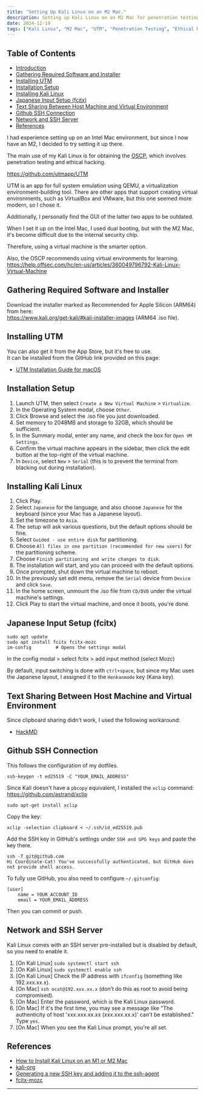 ```yaml
---
title: "Setting Up Kali Linux on an M2 Mac."
description: Setting up Kali Linux on an M2 Mac for penetration testing and ethical hacking.
date: 2024-12-19
tags: ["Kali Linux", "M2 Mac", "UTM", "Penetration Testing", "Ethical Hacking"]
---
```


## Table of Contents

- [Introduction](#introduction)
- [Gathering Required Software and Installer](#gathering-required-software-and-installer)
- [Installing UTM](#installing-utm)
- [Installation Setup](#installation-setup)
- [Installing Kali Linux](#installing-kali-linux)
- [Japanese Input Setup (fcitx)](#japanese-input-setup-fcitx)
- [Text Sharing Between Host Machine and Virtual Environment](#text-sharing-between-host-machine-and-virtual-environment)
- [Github SSH Connection](#github-ssh-connection)
- [Network and SSH Server](#network-and-ssh-server)
- [References](#references)

I had experience setting up on an Intel Mac environment, but since I now have an M2, I decided to try setting it up there.

The main use of my Kali Linux is for obtaining the [OSCP](https://offsec.com/courses/pen-200/), which involves penetration testing and ethical hacking.

https://github.com/utmapp/UTM

UTM is an app for full system emulation using QEMU, a virtualization environment-building tool. There are other apps that support creating virtual environments, such as VirtualBox and VMware, but this one seemed more modern, so I chose it.

Additionally, I personally find the GUI of the latter two apps to be outdated.

When I set it up on the Intel Mac, I used dual booting, but with the M2 Mac, it's become difficult due to the internal security chip.

Therefore, using a virtual machine is the smarter option.

Also, the OSCP recommends using virtual environments for learning.
https://help.offsec.com/hc/en-us/articles/360049796792-Kali-Linux-Virtual-Machine

## Gathering Required Software and Installer

Download the installer marked as Recommended for Apple Silicon (ARM64) from here:  
https://www.kali.org/get-kali/#kali-installer-images (ARM64 .iso file).

## Installing UTM

You can also get it from the App Store, but it's free to use.  
It can be installed from the GitHub link provided on this page:

- [UTM Installation Guide for macOS](https://docs.getutm.app/installation/macos/)

## Installation Setup

1. Launch UTM, then select `Create a New Virtual Machine` > `Virtualize`.
2. In the Operating System modal, choose `Other`.
3. Click Browse and select the .iso file you just downloaded.
4. Set memory to 2048MB and storage to 32GB, which should be sufficient.
5. In the Summary modal, enter any name, and check the box for `Open VM Settings`.
6. Confirm the virtual machine appears in the sidebar, then click the edit button at the top-right of the virtual machine.
7. In `Device`, select `New` > `Serial` (this is to prevent the terminal from blacking out during installation).

## Installing Kali Linux

1. Click Play.
2. Select `Japanese` for the language, and also choose `Japanese` for the keyboard (since your Mac has a Japanese layout).
3. Set the timezone to `Asia`.
4. The setup will ask various questions, but the default options should be fine.
5. Select `Guided - use entire disk` for partitioning.
6. Choose `All files in one partition (recommended for new users)` for the partitioning scheme.
7. Choose `Finish partitioning and write changes to disk`.
8. The installation will start, and you can proceed with the default options.
9. Once prompted, shut down the virtual machine to reboot.
10. In the previously set edit menu, remove the `Serial` device from `Device` and click `Save`.
11. In the home screen, unmount the .iso file from `CD/DVD` under the virtual machine's settings.
12. Click Play to start the virtual machine, and once it boots, you're done.

## Japanese Input Setup (fcitx)

```shell
sudo apt update
sudo apt install fcitx fcitx-mozc
im-config         # Opens the settings modal
```

In the config modal > select fcitx > add input method (select Mozc)

By default, input switching is done with `ctrl+space`, but since my Mac uses the Japanese layout, I assigned it to the `Henkanmode` key (Kana key).

## Text Sharing Between Host Machine and Virtual Environment

Since clipboard sharing didn't work, I used the following workaround:

- [HackMD](https://hackmd.io/)

## Github SSH Connection

This follows the configuration of my dotfiles.

```shell
ssh-keygen -t ed25519 -C "YOUR_EMAIL_ADDRESS"
```

Since Kali doesn't have a `pbcopy` equivalent, I installed the `xclip` command:  
https://github.com/astrand/xclip

```shell
sudo apt-get install xclip
```

Copy the key:

```shell
xclip -selection clipboard < ~/.ssh/id_ed25519.pub
```

Add the SSH key in GitHub's settings under `SSH and GPG keys` and paste the key there.

```shell
ssh -T git@github.com
Hi Coordinate-Cat! You've successfully authenticated, but GitHub does not provide shell access.
```

To fully use GitHub, you also need to configure `~/.gitconfig`:

```
[user]
    name = YOUR_ACCOUNT_ID
    email = YOUR_EMAIL_ADDRESS
```

Then you can commit or push.

## Network and SSH Server

Kali Linux comes with an SSH server pre-installed but is disabled by default, so you need to enable it.

1. [On Kali Linux] `sudo systemctl start ssh`
2. [On Kali Linux] `sudo systemctl enable ssh`
3. [On Kali Linux] Check the IP address with `ifconfig` (something like 192.xxx.xx.x).
4. [On Mac] `ssh ocat@192.xxx.xx.x` (don’t do this as root to avoid being compromised).
5. [On Mac] Enter the password, which is the Kali Linux password.
6. [On Mac] If it's the first time, you may see a message like "The authenticity of host 'xxx.xxx.xx.xx (xxx.xxx.xx.x)' can't be established." Type `yes`.
7. [On Mac] When you see the Kali Linux prompt, you're all set.

## References

- [How to Install Kali Linux on an M1 or M2 Mac](https://www.macobserver.com/tips/how-to/install-kali-linux-m1-m2-mac/)
- [kali-org](https://www.kali.org/get-kali/#kali-installer-images)
- [Generating a new SSH key and adding it to the ssh-agent](https://docs.github.com/ja/authentication/connecting-to-github-with-ssh/generating-a-new-ssh-key-and-adding-it-to-the-ssh-agent)
- [fcitx-mozc](https://archlinux.org/packages/extra/x86_64/fcitx-mozc/)

---
